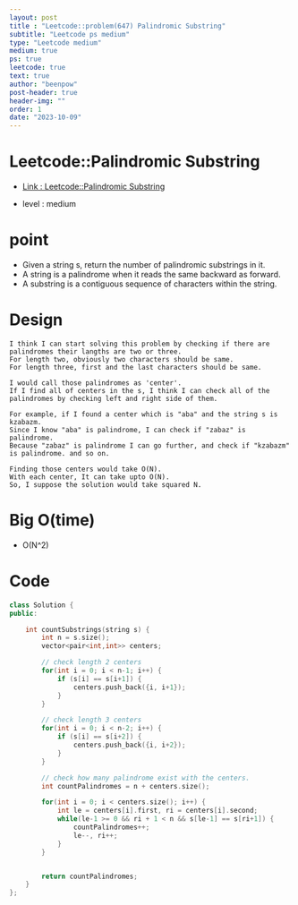 ```yaml
---
layout: post
title : "Leetcode::problem(647) Palindromic Substring"
subtitle: "Leetcode ps medium"
type: "Leetcode medium"
medium: true
ps: true
leetcode: true
text: true
author: "beenpow"
post-header: true
header-img: ""
order: 1
date: "2023-10-09"
---
```


# Leetcode::Palindromic Substring
- [Link : Leetcode::Palindromic Substring](https://leetcode.com/problems/palindromic-substrings/)

- level : medium

# point
- Given a string s, return the number of palindromic substrings in it.
- A string is a palindrome when it reads the same backward as forward.
- A substring is a contiguous sequence of characters within the string.

# Design

```text
I think I can start solving this problem by checking if there are palindromes their langths are two or three.
For length two, obviously two characters should be same.
For length three, first and the last characters should be same.

I would call those palindromes as 'center'.
If I find all of centers in the s, I think I can check all of the palindromes by checking left and right side of them.

For example, if I found a center which is "aba" and the string s is kzabazm.
Since I know "aba" is palindrome, I can check if "zabaz" is palindrome.
Because "zabaz" is palindrome I can go further, and check if "kzabazm" is palindrome. and so on.

Finding those centers would take O(N).
With each center, It can take upto O(N).
So, I suppose the solution would take squared N.
```

# Big O(time)
- O(N^2)

# Code

```cpp
class Solution {
public:

    int countSubstrings(string s) {
        int n = s.size();
        vector<pair<int,int>> centers;

        // check length 2 centers
        for(int i = 0; i < n-1; i++) {
            if (s[i] == s[i+1]) {
                centers.push_back({i, i+1});
            }
        }

        // check length 3 centers
        for(int i = 0; i < n-2; i++) {
            if (s[i] == s[i+2]) {
                centers.push_back({i, i+2});
            }
        }

        // check how many palindrome exist with the centers.
        int countPalindromes = n + centers.size();

        for(int i = 0; i < centers.size(); i++) {
            int le = centers[i].first, ri = centers[i].second;
            while(le-1 >= 0 && ri + 1 < n && s[le-1] == s[ri+1]) {
                countPalindromes++;
                le--, ri++;
            }
        }


        return countPalindromes;
    }
};
```
